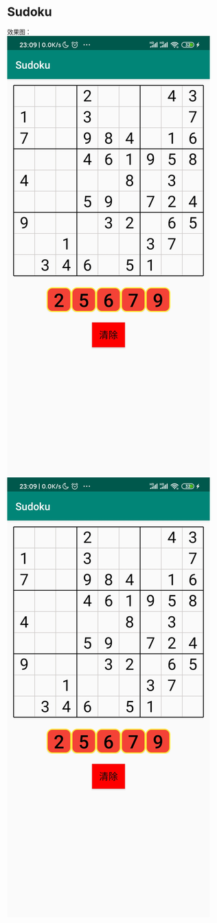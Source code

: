 # Sudoku
效果图：
![](https://github.com/linfirst/Sudoku/blob/master/image/1.jpg)
<img src="https://github.com/linfirst/Sudoku/blob/master/image/1.jpg">
